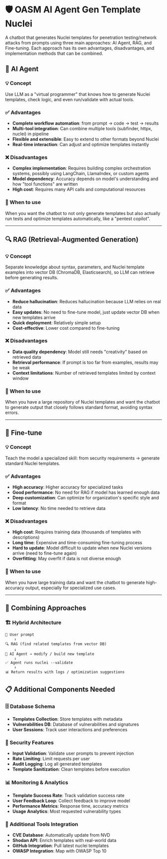 # 🛡️ OASM AI Agent Gen Template Nuclei

A chatbot that generates Nuclei templates for penetration testing/network attacks from prompts using three main approaches: AI Agent, RAG, and Fine-tuning. Each approach has its own advantages, disadvantages, and implementation methods that can be combined.

## 🤖 AI Agent

### 💡 Concept

Use LLM as a "virtual programmer" that knows how to generate Nuclei templates, check logic, and even run/validate with actual tools.

### ✅ Advantages

- **Complete workflow automation**: from prompt → code → test → results
- **Multi-tool integration**: Can combine multiple tools (subfinder, httpx, nuclei) in pipeline
- **Flexible and extensible**: Easy to extend to other formats beyond Nuclei
- **Real-time interaction**: Can adjust and optimize templates instantly

### ❌ Disadvantages

- **Complex implementation**: Requires building complex orchestration systems, possibly using LangChain, LlamaIndex, or custom agents
- **Model dependency**: Accuracy depends on model's understanding and how "tool functions" are written
- **High cost**: Requires many API calls and computational resources

### 🎯 When to use

When you want the chatbot to not only generate templates but also actually run tests and optimize templates automatically, like a "pentest copilot".

---

## 🔍 RAG (Retrieval-Augmented Generation)

### 💡 Concept

Separate knowledge about syntax, parameters, and Nuclei template examples into vector DB (ChromaDB, Elasticsearch), so LLM can retrieve before generating results.

### ✅ Advantages

- **Reduce hallucination**: Reduces hallucination because LLM relies on real data
- **Easy updates**: No need to fine-tune model, just update vector DB when new templates arrive
- **Quick deployment**: Relatively simple setup
- **Cost-effective**: Lower cost compared to fine-tuning

### ❌ Disadvantages

- **Data quality dependency**: Model still needs "creativity" based on retrieved data
- **Retrieval performance**: If prompt is too far from examples, results may be weak
- **Context limitations**: Number of retrieved templates limited by context window

### 🎯 When to use

When you have a large repository of Nuclei templates and want the chatbot to generate output that closely follows standard format, avoiding syntax errors.

---

## 🎯 Fine-tune

### 💡 Concept

Teach the model a specialized skill: from security requirements → generate standard Nuclei templates.

### ✅ Advantages

- **High accuracy**: Higher accuracy for specialized tasks
- **Good performance**: No need for RAG if model has learned enough data
- **Deep customization**: Can optimize for organization's specific style and format
- **Low latency**: No time needed to retrieve data

### ❌ Disadvantages

- **High cost**: Requires training data (thousands of templates with descriptions)
- **Long time**: Expensive and time-consuming fine-tuning process
- **Hard to update**: Model difficult to update when new Nuclei versions arrive (need to fine-tune again)
- **Overfitting**: May overfit if data is not diverse enough

### 🎯 When to use

When you have large training data and want the chatbot to generate high-accuracy output, especially for specialized use cases.

---

## 🔄 Combining Approaches

### 🏗️ Hybrid Architecture

```
📝 User prompt
    ↓
🔍 RAG (find related templates from vector DB)
    ↓
🤖 AI Agent → modify / build new template
    ↓
✅ Agent runs nuclei --validate
    ↓
📊 Return results with logs / optimization suggestions
```

## 📋 Additional Components Needed

### 🗄️ Database Schema

- **Templates Collection**: Store templates with metadata
- **Vulnerabilities DB**: Database of vulnerabilities and signatures
- **User Sessions**: Track user interactions and preferences

### 🔐 Security Features

- **Input Validation**: Validate user prompts to prevent injection
- **Rate Limiting**: Limit requests per user
- **Audit Logging**: Log all generated templates
- **Template Sanitization**: Clean templates before execution

### 📊 Monitoring & Analytics

- **Template Success Rate**: Track validation success rate
- **User Feedback Loop**: Collect feedback to improve model
- **Performance Metrics**: Response time, accuracy metrics
- **Usage Analytics**: Most requested vulnerability types

### 🔧 Additional Tools Integration

- **CVE Database**: Automatically update from NVD
- **Shodan API**: Enrich templates with real-world data
- **GitHub Integration**: Pull latest nuclei templates
- **OWASP Integration**: Map with OWASP Top 10
